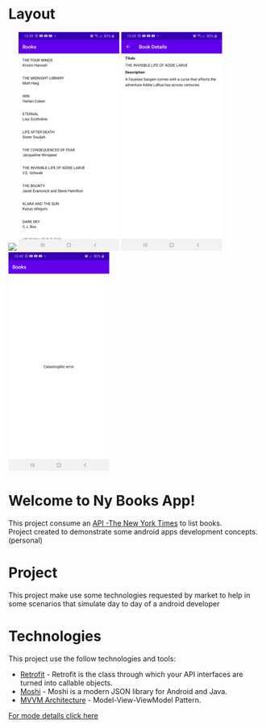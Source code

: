 # Layout
<img src="screenshot/nybooks.gif" width="200"> <img src="screenshot/nyBooks_home.jpg" width="200"> <img src="screenshot/nyBooks_detail.jpg" width="200"> <img src="screenshot/nyBooks_error.jpg" width="200">

# Welcome to Ny Books App!

This project consume an [API -The New York Times](https://developer.nytimes.com/docs/books-product/1/overview) to list books.</br>
Project created to demonstrate some android apps development concepts. (personal)</br>

# Project
This project make use some technologies requested by market to help in some scenarios that simulate day to day of a android developer

# Technologies
This project use the follow technologies and tools:
- [Retrofit](https://square.github.io/retrofit/) - Retrofit is the class through which your API interfaces are turned into callable objects.
- [Moshi](https://github.com/square/moshi/) - Moshi is a modern JSON library for Android and Java.
- [MVVM Architecture](https://medium.com/upday-devs/android-architecture-patterns-part-3-model-view-viewmodel-e7eeee76b73b) - Model-View-ViewModel Pattern.

[For mode details click here](https://developer.android.com/jetpack/)

